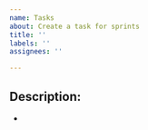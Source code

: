 ```yaml
---
name: Tasks
about: Create a task for sprints
title: ''
labels: ''
assignees: ''

---
```


## Description:
-
